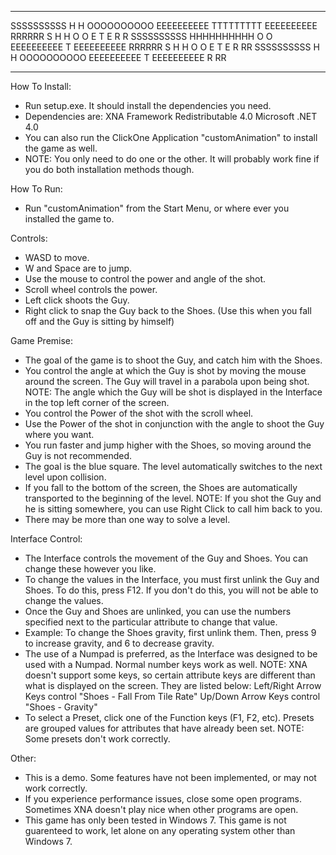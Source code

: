 -----------------------------------------------------------------------

SSSSSSSSSS H	    H OOOOOOOOOO EEEEEEEEEE TTTTTTTTT EEEEEEEEEE RRRRRR
S	       H	    H O	       O E              T     E          R    R
SSSSSSSSSS HHHHHHHHHH O	       O EEEEEEEEEE     T     EEEEEEEEEE RRRRRR 
	     S H	    H O	       O E              T     E          R RR
SSSSSSSSSS H	    H OOOOOOOOOO EEEEEEEEEE     T     EEEEEEEEEE R   RR

------------------------------------------------------------------------

How To Install:

- Run setup.exe. It should install the dependencies you need.
- Dependencies are:
	XNA Framework Redistributable 4.0
	Microsoft .NET 4.0
- You can also run the ClickOne Application "customAnimation" to install the game as well.
- NOTE: You only need to do one or the other. It will probably work fine if you do both installation methods though.

How To Run:

- Run "customAnimation" from the Start Menu, or where ever you installed the game to.

Controls:

- WASD to move.
- W and Space are to jump.
- Use the mouse to control the power and angle of the shot.
- Scroll wheel controls the power.
- Left click shoots the Guy.
- Right click to snap the Guy back to the Shoes. (Use this when you fall off and the Guy is sitting by himself)

Game Premise:

- The goal of the game is to shoot the Guy, and catch him with the Shoes.
- You control the angle at which the Guy is shot by moving the mouse around the screen. The Guy will travel in a parabola upon being shot.
	NOTE: The angle which the Guy will be shot is displayed in the Interface in the top left corner of the screen.
- You control the Power of the shot with the scroll wheel.
- Use the Power of the shot in conjunction with the angle to shoot the Guy where you want.
- You run faster and jump higher with the Shoes, so moving around the Guy is not recommended.
- The goal is the blue square. The level automatically switches to the next level upon collision.
- If you fall to the bottom of the screen, the Shoes are automatically transported to the beginning of the level.
	NOTE: If you shot the Guy and he is sitting somewhere, you can use Right Click to call him back to you.
- There may be more than one way to solve a level.

Interface Control:
- The Interface controls the movement of the Guy and Shoes. You can change these however you like.
- To change the values in the Interface, you must first unlink the Guy and Shoes. To do this, press F12. If you don't do this, you will not be able to change the values.
- Once the Guy and Shoes are unlinked, you can use the numbers specified next to the particular attribute to change that value.
- Example: To change the Shoes gravity, first unlink them. Then, press 9 to increase gravity, and 6 to decrease gravity.
- The use of a Numpad is preferred, as the Interface was designed to be used with a Numpad. Normal number keys work as well.
	NOTE: XNA doesn't support some keys, so certain attribute keys are different than what is displayed on the screen. They are listed below:
		Left/Right Arrow Keys control "Shoes - Fall From Tile Rate"
		Up/Down Arrow Keys control "Shoes - Gravity"
- To select a Preset, click one of the Function keys (F1, F2, etc). Presets are grouped values for attributes that have already been set. 
	NOTE: Some presets don't work correctly.

Other:

- This is a demo. Some features have not been implemented, or may not work correctly.
- If you experience performance issues, close some open programs. Sometimes XNA doesn't play nice when other programs are open.
- This game has only been tested in Windows 7. This game is not guarenteed to work, let alone on any operating system other than Windows 7.
